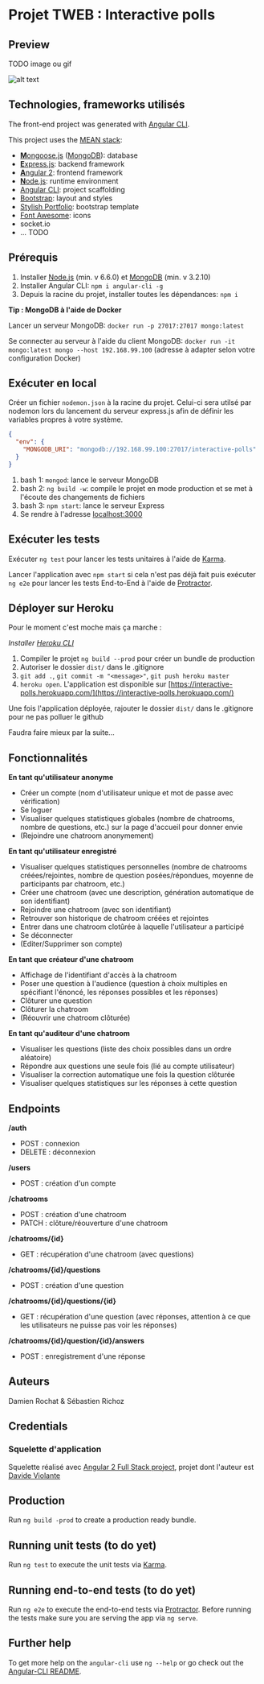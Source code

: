 # Projet TWEB : Interactive polls

## Preview
TODO image ou gif

![alt text](https://github.com/damienrochat/TWEB-Interactive-Polls/blob/master/maquette.jpg "Maquette")

## Technologies, frameworks utilisés
The front-end project was generated with [Angular CLI](https://github.com/angular/angular-cli).
  
This project uses the [MEAN stack](https://en.wikipedia.org/wiki/MEAN_(software_bundle)):
* [**M**ongoose.js](http://www.mongoosejs.com) ([MongoDB](http://www.mongodb.com)): database
* [**E**xpress.js](http://expressjs.com): backend framework
* [**A**ngular 2](https://angular.io): frontend framework
* [**N**ode.js](https://nodejs.org): runtime environment
* [Angular CLI](https://cli.angular.io): project scaffolding
* [Bootstrap](http://www.getbootstrap.com): layout and styles
* [Stylish Portfolio](https://startbootstrap.com/template-overviews/stylish-portfolio/): bootstrap template
* [Font Awesome](http://fontawesome.io): icons
* socket.io
* ... TODO

## Prérequis
1. Installer [Node.js](https://nodejs.org) (min. v 6.6.0) et [MongoDB](http://www.mongodb.com) (min. v 3.2.10)
2. Installer Angular CLI: `npm i angular-cli -g`
3. Depuis la racine du projet, installer toutes les dépendances: `npm i`

**Tip : MongoDB à l'aide de Docker**

Lancer un serveur MongoDB: `docker run -p 27017:27017 mongo:latest`

Se connecter au serveur à l'aide du client MongoDB: `docker run -it mongo:latest mongo --host 192.168.99.100` (adresse à adapter selon votre configuration Docker)

## Exécuter en local

Créer un fichier `nodemon.json` à la racine du projet. Celui-ci sera utilsé par nodemon lors du lancement du serveur express.js afin de définir les variables propres à votre système.

```json
{
  "env": {
    "MONGODB_URI": "mongodb://192.168.99.100:27017/interactive-polls"
  }
}
```

1. bash 1: `mongod`: lance le serveur MongoDB
2. bash 2: `ng build -w`: compile le projet en mode production et se met à l'écoute des changements de fichiers
3. bash 3: `npm start`: lance le serveur Express
4. Se rendre à l'adresse [localhost:3000](http://localhost:3000)

## Exécuter les tests

Exécuter `ng test` pour lancer les tests unitaires à l'aide de [Karma](https://karma-runner.github.io).

Lancer l'application avec `npm start` si cela n'est pas déjà fait puis exécuter `ng e2e` pour lancer les tests End-to-End à l'aide de [Protractor](http://www.protractortest.org/). 

## Déployer sur Heroku
Pour le moment c'est moche mais ça marche :

*Installer [Heroku CLI](https://devcenter.heroku.com/articles/heroku-command-line#download-and-install)*

1. Compiler le projet `ng build --prod` pour créer un bundle de production
2. Autoriser le dossier `dist/` dans le .gitignore
3. `git add .`, `git commit -m "<message>"`, `git push heroku master`
4. `heroku open`. L'application est disponible sur [https://interactive-polls.herokuapp.com/](https://interactive-polls.herokuapp.com/)

Une fois l'application déployée, rajouter le dossier `dist/` dans le .gitignore pour ne pas polluer le github

Faudra faire mieux par la suite...

## Fonctionnalités

**En tant qu'utilisateur anonyme**

- Créer un compte (nom d'utilisateur unique et mot de passe avec vérification)
- Se loguer
- Visualiser quelques statistiques globales (nombre de chatrooms, nombre de questions, etc.) sur la page d'accueil pour donner envie
- (Rejoindre une chatroom anonymement)

**En tant qu'utilisateur enregistré**

- Visualiser quelques statistiques personnelles (nombre de chatrooms créées/rejointes, nombre de question posées/répondues, moyenne de participants par chatroom, etc.)
- Créer une chatroom (avec une description, génération automatique de son identifiant)
- Rejoindre une chatroom (avec son identifiant)
- Retrouver son historique de chatroom créées et rejointes
- Entrer dans une chatroom clotûrée à laquelle l'utilisateur a participé
- Se déconnecter
- (Editer/Supprimer son compte)

**En tant que créateur d'une chatroom**

- Affichage de l'identifiant d'accès à la chatroom
- Poser une question à l'audience (question à choix multiples en spécifiant l'énoncé, les réponses possibles et les réponses)
- Clôturer une question
- Clôturer la chatroom
- (Réouvrir une chatroom clôturée)

**En tant qu'auditeur d'une chatroom**

- Visualiser les questions (liste des choix possibles dans un ordre aléatoire)
- Répondre aux questions une seule fois (lié au compte utilisateur)
- Visualiser la correction automatique une fois la question clôturée
- Visualiser quelques statistiques sur les réponses à cette question

## Endpoints

**/auth**

- POST : connexion
- DELETE : déconnexion

**/users**

- POST : création d'un compte

**/chatrooms**

- POST : création d'une chatroom
- PATCH : clôture/réouverture d'une chatroom

**/chatrooms/{id}**

- GET : récupération d'une chatroom (avec questions)

**/chatrooms/{id}/questions**

- POST : création d'une question

**/chatrooms/{id}/questions/{id}**

- GET : récupération d'une question (avec réponses, attention à ce que les utilisateurs ne puisse pas voir les réponses)

**/chatrooms/{id}/question/{id}/answers**

- POST : enregistrement d'une réponse

## Auteurs

Damien Rochat & Sébastien Richoz

## Credentials

### Squelette d'application ###
Squelette réalisé avec [Angular 2 Full Stack project](https://david-dm.org/DavideViolante/Angular2-Full-Stack), projet dont l'auteur est [Davide Violante](https://github.com/DavideViolante)

## Production
Run `ng build -prod` to create a production ready bundle.

## Running unit tests (to do yet)
Run `ng test` to execute the unit tests via [Karma](https://karma-runner.github.io).

## Running end-to-end tests (to do yet)
Run `ng e2e` to execute the end-to-end tests via [Protractor](http://www.protractortest.org/). 
Before running the tests make sure you are serving the app via `ng serve`.

## Further help
To get more help on the `angular-cli` use `ng --help` or go check out the [Angular-CLI README](https://github.com/angular/angular-cli/blob/master/README.md).

